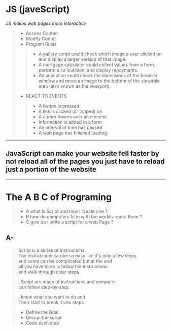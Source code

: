 # JS (javeScript)
*JS makes web pages more interactive*
>- Access Conten
>- Modify Contet 
>- Program Rules 
>>- A gallery script could check which
image a user clicked on and display
a larger version of that image. 
>>- A mortgage calculator could collect
values from a form, perform a
ca lculation, and display repayments. 
>>- An animation could check the
dimensions of the browser window
and move an image to the bottom
of the viewable area (also known as
the viewport). 
>- REACT TO EVENTS 
>>- A button is pressed 
>>- A link is clicked (or tapped) on 
>>- A cursor hovers over an element
>>- Information is added to a form 
>>- An interval of time has passed
>>- A web page has finished loading 

-------------

## JavaScript can make your website fell faster by not reload all of the pages you just have to reload just a portion of the website 

-----------------

# The A B C of Programing 

>- A what is Script and how i create one ?
>- B how do computers fit in with the world around them ?
>- C gow do i write a script for a web Page ?
## A-
> Script is a series of instructions <br>
The instructions can be so easy like it's only a few steps <br>
and some can be complicated but at the end<br>
all you have to do is follow the instructions<br>
and walk through clear steps.

>. Script are made of instructions and computer<br>
can follow step-by-step.

>. know what you want to do and<br>
Then start to break it into steps.

>- Define the Goal
>- Design the script
>- Code each step 
